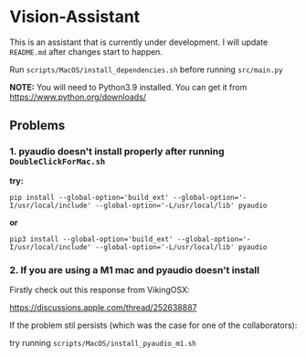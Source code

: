 # Vision-Assistant

This is an assistant that is currently under development. I will update `README.md` after changes start to happen.  

Run `scripts/MacOS/install_dependencies.sh` before running `src/main.py`

**NOTE:** You will need to Python3.9 installed. You can get it from https://www.python.org/downloads/
 
## Problems  

### 1. pyaudio doesn't install properly after running `DoubleClickForMac.sh`

**try:**  
```  
pip install --global-option='build_ext' --global-option='-I/usr/local/include' --global-option='-L/usr/local/lib' pyaudio
```  
**or**  
```  
pip3 install --global-option='build_ext' --global-option='-I/usr/local/include' --global-option='-L/usr/local/lib' pyaudio
```  
### 2. If you are using a M1 mac and pyaudio doesn't install

Firstly check out this response from VikingOSX:  

https://discussions.apple.com/thread/252638887  

If the problem stil persists (which was the case for one of the collaborators):  

try running `scripts/MacOS/install_pyaudio_m1.sh`
